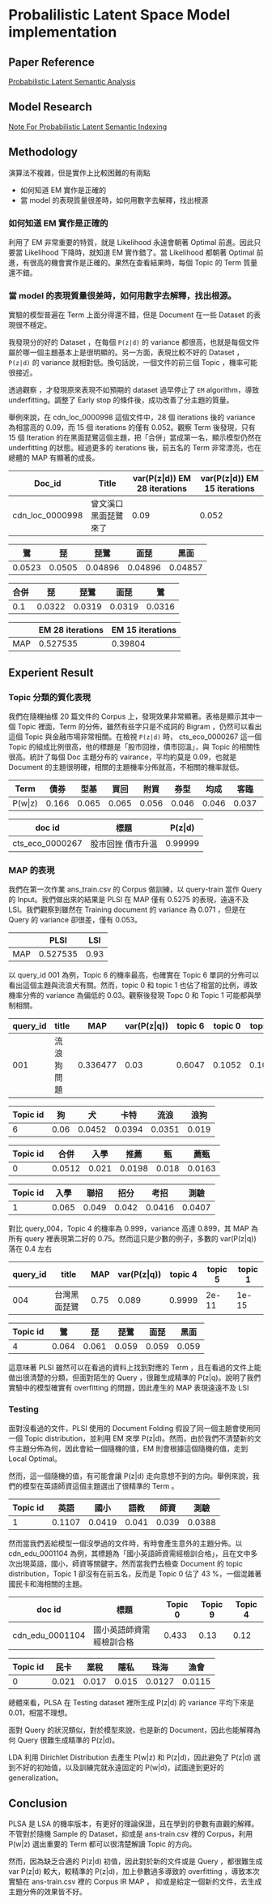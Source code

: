 # Probalilistic Latent Space Model implementation
## Paper Reference
[Probabilistic Latent Semantic Analysis](https://arxiv.org/pdf/1301.6705.pdf)
## Model Research
[Note For Probabilistic Latent Semantic Indexing](https://hackmd.io/GWjbRr_mRrmvdturVgQZjg)
## Methodology
演算法不複雜，但是實作上比較困難的有兩點
* 如何知道 EM 實作是正確的
* 當 model 的表現質量很差時，如何用數字去解釋，找出根源
### 如何知道 EM 實作是正確的
利用了 EM 非常重要的特質，就是 Likelihood 永遠會朝著 Optimal 前進。因此只要當 Likelihood 下降時，就知道 EM 實作錯了。當 Likelihood 都朝著 Optimal 前進，有很高的機會實作是正確的。果然在查看結果時，每個 Topic 的 Term 質量還不錯。
### 當 model 的表現質量很差時，如何用數字去解釋，找出根源。
實驗的模型普遍在 Term 上面分得還不錯，但是 Document 在一些 Dataset 的表現很不穩定。

我發現分的好的 Dataset ，在每個 ``P(z|d)`` 的 variance 都很高，也就是每個文件屬於哪一個主題基本上是很明顯的。另一方面，表現比較不好的 Dataset ， ``P(z|d)`` 的 variance 就相對低。換句話說，一個文件的前三個 Topic ，機率可能很接近。 

透過觀察 ，才發現原來表現不如預期的 dataset 過早停止了 ``EM`` algorithm，導致 underfitting。調整了 Early stop 的條件後，成功改善了分主題的質量。

舉例來說，在 cdn_loc_0000998 這個文件中，28 個 iterations 後的 variance 為相當高的 0.09，而 15 個 iterations 的僅有 0.052。觀察 Term 後發現，只有 15 個 Iteration 的在黑面琵鷺這個主題，把「合併」當成第一名，顯示模型仍然在 underfitting 的狀態。經過更多的 iterations 後，前五名的 Term 非常漂亮，也在總體的 MAP 有顯著的成長。

| Doc_id          | Title                | var(P(z\|d)) EM 28 iterations | var(P(z\|d)) EM 15 iterations |
|-----------------|----------------------|-------------------------------|-------------------------------|
| cdn_loc_0000998 | 曾文溪口黑面琵鷺來了 | 0.09                          | 0.052                         |

| 鷺     | 琵     | 琵鷺    | 面琵    | 黑面    |
|--------|--------|---------|---------|---------|
| 0.0523 | 0.0505 | 0.04896 | 0.04896 | 0.04857 |

| 合併 | 琵     | 琵鷺   | 面琵   | 鷺     |
|------|--------|--------|--------|--------|
| 0.1  | 0.0322 | 0.0319 | 0.0319 | 0.0316 |

|     | EM 28 iterations | EM 15 iterations |
|-----|------------------|------------------|
| MAP | 0.527535         | 0.39804          |

## Experient Result

### Topic 分類的質化表現
我們在隨機抽樣 20 篇文件的 Corpus 上，發現效果非常顯著。表格是顯示其中一個 Topic 裡面，Term 的分佈，雖然有些字只是不成詞的 Bigram ，仍然可以看出這個 Topic 與金融市場非常相關。在檢視 ``P(z|d)`` 時， cts_eco_0000267 這一個 Topic 的組成比例很高，他的標題是「股市回挫，債市回溫」，與 Topic 的相關性很高。統計了每個 Doc 主題分布的 vairance，平均約莫是 0.09，也就是 Document 的主題很明確，相關的主題機率分佈就高，不相關的機率就低。

| Term    | 債券  | 型基  | 買回  | 附買  | 券型  | 均成  | 客臨  | 債市  | 轉到  | 小柯  |
|---------|-------|-------|-------|-------|-------|-------|-------|-------|-------|-------|
| P(w\|z) | 0.166 | 0.065 | 0.065 | 0.056 | 0.046 | 0.046 | 0.037 | 0.037 | 0.037 | 0.028 |

| doc id          | 標題              | P(z\|d) |
|-----------------|-------------------|---------|
| cts_eco_0000267 | 股市回挫 債市升溫 | 0.99999 |

### MAP 的表現
我們在第一次作業 ans_train.csv 的 Corpus 做訓練，以 query-train 當作 Query 的 Input。我們做出來的結果是 PLSI 在 MAP 僅有 0.5275 的表現，遠遠不及 LSI。我們觀察到雖然在 Training document 的 variance 為 0.071 ，但是在 Query 的 variance 卻很差，僅有 0.053。 

|     | PLSI     | LSI  |
|-----|----------|------|
| MAP | 0.527535 | 0.93 |

以 query_id 001 為例，Topic 6 的機率最高，也確實在 Topic 6 單詞的分佈可以看出這個主題與流浪犬有關。然而，topic 0 和 topic 1 也佔了相當的比例，導致機率分佈的 variance 為偏低的 0.03。觀察後發現 Topc 0 和 Topic 1 可能都與學制相關。

| query_id | title      | MAP      | var(P(z\|q)) | topic 6 | topic 0 | topic 1 |
|----------|------------|----------|--------------|---------|---------|---------|
| 001      | 流浪狗問題 | 0.336477 | 0.03         | 0.6047  | 0.1052  | 0.1028  |

| Topic id | 狗   | 犬     | 卡特   | 流浪   | 浪狗  |
|----------|------|--------|--------|--------|-------|
| 6      | 0.06 | 0.0452 | 0.0394 | 0.0351 | 0.019 |

| Topic id | 合併   | 入學  | 推薦   | 甄    | 薦甄   |
|----------|--------|-------|--------|-------|--------|
| 0        | 0.0512 | 0.021 | 0.0198 | 0.018 | 0.0163 |

| Topic id | 入學  | 聯招  | 招分  | 考招   | 測驗   |
|----------|-------|-------|-------|--------|--------|
| 1        | 0.065 | 0.049 | 0.042 | 0.0416 | 0.0407 |

對比 query_004，Topic 4 的機率為 0.999，variance 高達 0.899，其 MAP 為所有 query 裡表現第二好的 0.75。然而這只是少數的例子，多數的 var(P(z|q)) 落在 0.4 左右

| query_id | title        | MAP  | var(P(z\|q)) | topic 4 | topic 5 | topic 1 |
|----------|--------------|------|--------------|---------|---------|---------|
| 004      | 台灣黑面琵鷺 | 0.75 | 0.089        | 0.9999  | 2e-11   | 1e-15   |

| Topic id | 鷺    | 琵    | 琵鷺  | 面琵  | 黑面  |
|----------|-------|-------|-------|-------|-------|
| 4        | 0.064 | 0.061 | 0.059 | 0.059 | 0.059 |

這意味著 PLSI 雖然可以在看過的資料上找到對應的 Term ，且在看過的文件上能做出很清楚的分類，但面對陌生的 Query ，很難生成精準的 P(z|q)。說明了我們實驗中的模型確實有 overfitting 的問題，因此產生的 MAP 表現遠遠不及 LSI








### Testing
面對沒看過的文件，PLSI 使用的 Document Folding 假設了同一個主題會使用同一個 Topic distribution，並利用 EM 來學 P(z|d)。然而，由於我們不清楚新的文件主題分佈為何，因此會給一個隨機的值，EM 則會根據這個隨機的值，走到 Local Optimal。

然而，這一個隨機的值，有可能會讓 P(z|d) 走向意想不到的方向。舉例來說，我們的模型在英語師資這個主題選出了很精準的 Term 。

| Topic id | 英語   | 國小   | 語教  | 師資  | 測驗   |
|----------|--------|--------|-------|-------|--------|
| 1        | 0.1107 | 0.0419 | 0.041 | 0.039 | 0.0388 |


然而當我們丟給模型一個沒學過的文件時，有時會產生意外的主題分佈。以 cdn_edu_0001104 為例，其標題為「國小英語師資需經檢訓合格」，且在文中多次出現英語，國小，師資等關鍵字。然而當我們去檢查 Document 的 topic distribution，Topic 1 卻沒有在前五名，反而是 Topic 0 佔了 43 %，一個混雜著國民卡和海相關的主題。

| doc id          | 標題                     | Topic 0 | Topic 9 | Topic 4 |
|-----------------|--------------------------|---------|---------|---------|
| cdn_edu_0001104 | 國小英語師資需經檢訓合格 | 0.433   | 0.13    | 0.12    |

| Topic id | 民卡  | 業稅  | 隱私  | 珠海   | 漁會   |
|----------|-------|-------|-------|--------|--------|
| 0       | 0.021 | 0.017 | 0.015 | 0.0127 | 0.0115 |

總體來看，PLSA 在 Testing dataset 裡所生成 P(z|d) 的 variance 平均下來是 0.01，相當不理想。

面對 Query 的狀況類似，對於模型來說，也是新的 Document，因此也能解釋為何 Query 很難生成精準的 P(z|d)。

LDA 利用 Dirichlet Distribution 去產生 P(w|z) 和 P(z|d)，因此避免了 P(z|d) 選到不好的初始值，以及訓練完就永遠固定的 P(w|d)，試圖達到更好的 generalization。 




## Conclusion
PLSA 是 LSA 的機率版本，有更好的理論保證，且在學到的參數有直觀的解釋。不管對於隨機 Sample 的 Dataset，抑或是 ans-train.csv 裡的 Corpus，利用 P(w|z) 選出重要的 Term 都可以很清楚解讀 Topic 的方向。

然而，因為缺乏合適的 P(z|d) 初值，因此對於新的文件或是 Query ，都很難生成 var P(z|d) 較大，較精準的 P(z|d)，加上參數過多導致的 overfitting ，導致本次實驗在 ans-train.csv 裡的 Corpus IR MAP ， 抑或是給定一個新的文件，去生成主題分佈的效果皆不好。

